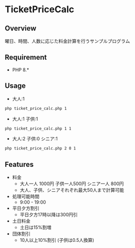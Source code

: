 # TicketPriceCalc

## Overview
曜日、時間、人数に応じた料金計算を行うサンプルプログラム

## Requirement
- PHP 8.*

## Usage
* 大人:1
```bash
php ticket_price_calc.php 1
```
* 大人:1 子供:1
```bash
php ticket_price_calc.php 1 1
```
* 大人:2 子供:0 シニア:1
```bash
php ticket_price_calc.php 2 0 1
```

## Features
* 料金
  * 大人一人 1000円 子供一人500円 シニア一人 800円
  * 大人、子供、シニアそれぞれ最大50人まで計算可能
* 処理可能時間
  * 9:00 - 19:00
* 平日夕方割引
  * 平日夕方17時以降は300円引
* 土日料金
  * 土日は15%割増
* 団体割引
  * 10人以上10%割引 (子供は0.5人換算)
